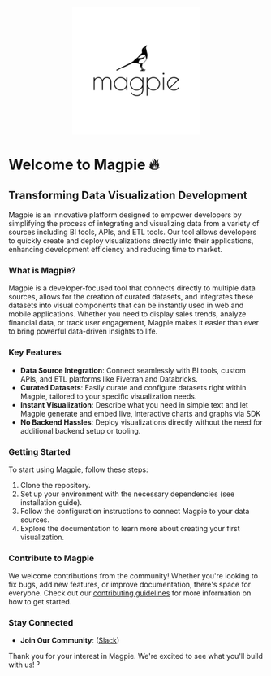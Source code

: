 
<p align="center">
  <img style="width:50%; height:50%" src="./images/Black on white.png" alt="Magpie Logo">
</p>

# Welcome to Magpie 🔥 

## Transforming Data Visualization Development

Magpie is an innovative platform designed to empower developers by simplifying the process of integrating and visualizing data from a variety of sources including BI tools, APIs, and ETL tools. Our tool allows developers to quickly create and deploy visualizations directly into their applications, enhancing development efficiency and reducing time to market.

### What is Magpie?

Magpie is a developer-focused tool that connects directly to multiple data sources, allows for the creation of curated datasets, and integrates these datasets into visual components that can be instantly used in web and mobile applications. Whether you need to display sales trends, analyze financial data, or track user engagement, Magpie makes it easier than ever to bring powerful data-driven insights to life.

### Key Features

- **Data Source Integration**: Connect seamlessly with BI tools, custom APIs, and ETL platforms like Fivetran and Databricks.
- **Curated Datasets**: Easily curate and configure datasets right within Magpie, tailored to your specific visualization needs.
- **Instant Visualization**: Describe what you need in simple text and let Magpie generate and embed live, interactive charts and graphs via SDK
- **No Backend Hassles**: Deploy visualizations directly without the need for additional backend setup or tooling.

### Getting Started

To start using Magpie, follow these steps:
1. Clone the repository.
2. Set up your environment with the necessary dependencies (see installation guide).
3. Follow the configuration instructions to connect Magpie to your data sources.
4. Explore the documentation to learn more about creating your first visualization.

### Contribute to Magpie

We welcome contributions from the community! Whether you're looking to fix bugs, add new features, or improve documentation, there's space for everyone. Check out our [contributing guidelines](LINK_TO_CONTRIBUTING_GUIDELINES) for more information on how to get started.

### Stay Connected

- **Join Our Community**: ([Slack](https://join.slack.com/t/fly-magpie/shared_invite/zt-2fqjflmc3-kORw0VV4SQI3qNKYwxq5mg))
<!-- - **Follow Us on Social Media**: Links to social media profiles -->
<!-- - **Subscribe to Our Newsletter**: Link or instructions for subscribing to updates -->

Thank you for your interest in Magpie. We're excited to see what you'll build with us!
ˀ
